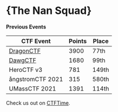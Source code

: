 # **{The Nan Squad}**

**Previous Events**

| CTF Event                         | Points | Place |
|------------------                 |--------|-------|
| [DragonCTF](DragonCTF/README.md)  | 3900   | 77th  |
| [DawgCTF](DawgCTF/README.md)      | 1680   | 99th  |
| HeroCTF v3                        | 781    | 149th |
| ångstromCTF 2021                  | 315    | 580th |
| UMassCTF 2021                     | 1391   | 114th |



Check us out on [CTFTime](http://ctftime.org/team/150063).
